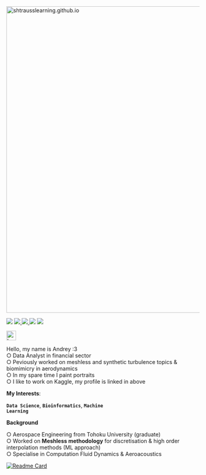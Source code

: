 <img align="center" width="800px" src="https://i.imgur.com/0fhr4Ir.png" alt="shtrausslearning.github.io"/>


![](https://img.shields.io/badge/Kaggle-Grandmaster-FAE01C) <a href='https://www.kaggle.com/shtrausslearning/'> ![](https://img.shields.io/github/followers/shtrausslearning?style=social) ![](https://img.shields.io/github/stars/shtrausslearning?style=social) <a href="https://t.me/mldsai_info"><img src="https://img.shields.io/static/v1?&message=Telegram&color=3776AB&logo=Telegram&logoColor=FFFFFF&label=" /></a> [![](https://visitcount.itsvg.in/api?id=shtrausslearning&label=Profile%20Views&color=6&icon=2&pretty=true)](https://visitcount.itsvg.in)

<a href='https://www.kaggle.com/shtrausslearning/'><img alt="kaggle" src="https://raw.githubusercontent.com/rahul-jha98/rahul-jha98/561d474902b59c7429ec22bb73e225696c27b202/assets/kaggle.svg" height='25px'/></a>

Hello, my name is Andrey :3 <br>
○ Data Analyst in financial sector<br>
○ Peviously worked on meshless and synthetic turbulence topics & biomimicry in aerodynamics <br>
○ In my spare time I paint portraits <br>
○ I like to work on Kaggle, my profile is linked in above <br>

<b>My Interests</b>: <br>

**<code>Data Science</code>**, **<code>Bioinformatics</code>**, **<code>Machine Learning</code>**

**Background**

○ Aerospace Engineering from Tohoku University (graduate) <br>
○ Worked on **Meshless methodology** for discretisation & high order interpolation methods (ML approach)<br>
○ Specialise in Computation Fluid Dynamics & Aeroacoustics

[![Readme Card](https://github-readme-stats.vercel.app/api/pin/?username=shtrausslearning&repo=mllibs&theme=nord)](https://github.com/shtrausslearning/mllibs) 

